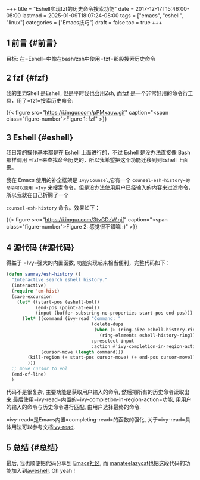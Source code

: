 +++
title = "Eshell实现fzf的历史命令搜索功能"
date = 2017-12-17T15:46:00-08:00
lastmod = 2025-01-09T18:07:24-08:00
tags = ["emacs", "eshell", "linux"]
categories = ["Emacs技巧"]
draft = false
toc = true
+++

## <span class="section-num">1</span> 前言 {#前言}

目标: 在=Eshell=中像在bash/zsh中使用=fzf=那般搜索历史命令


## <span class="section-num">2</span> fzf {#fzf}

我的主力Shell 是Eshell, 但是平时我也会用Zsh, 而[fzf](https://github.com/junegunn/fzf) 是一个非常好用的命令行工具，用了=fzf=搜索历史命令:

{{< figure src="https://i.imgur.com/pPMxauw.gif" caption="<span class=\"figure-number\">Figure 1: </span>fzf" >}}


## <span class="section-num">3</span> Eshell {#eshell}

我日常的操作基本都是在 Eshell 上面进行的，不过 Eshell 是没办法直接像 Bash 那样调用 =fzf=来查找命令历史的，所以我希望把这个功能迁移到到Eshell 上面来。

我在 Emacs 使用的补全框架是 `Ivy/Counsel`,它有一个 `counsel-esh-history=的命令可以使用 =Ivy` 来搜索命令，但是没办法使用用户已经输入的内容来过滤命令，所以我就在自己折腾了一个

`counsel-esh-history` 命令。效果如下：

{{< figure src="https://i.imgur.com/3tvGDzW.gif" caption="<span class=\"figure-number\">Figure 2: </span>感觉很不错嘛 :)" >}}


## <span class="section-num">4</span> 源代码 {#源代码}

得益于 =Ivy=强大的内置函数, 功能实现起来相当便利，完整代码如下：

```lisp
(defun samray/esh-history ()
  "Interactive search eshell history."
  (interactive)
  (require 'em-hist)
  (save-excursion
    (let* ((start-pos (eshell-bol))
           (end-pos (point-at-eol))
           (input (buffer-substring-no-properties start-pos end-pos)))
      (let* ((command (ivy-read "Command: "
                                (delete-dups
                                 (when (> (ring-size eshell-history-ring) 0)
                                   (ring-elements eshell-history-ring)))
                                :preselect input
                                :action #'ivy-completion-in-region-action))
             (cursor-move (length command)))
        (kill-region (+ start-pos cursor-move) (+ end-pos cursor-move))
        )))
  ;; move cursor to eol
  (end-of-line)
  )
```

代码不是很复杂, 主要功能是获取用户输入的命令, 然后把所有的历史命令读取出来,最后使用=ivy-read=内置的=ivy-completion-in-region-action=功能, 用用户的输入的命令与历史命令进行匹配, 由用户选择最终的命令.

=ivy-read=是Emacs内置=completing-read=的函数的强化, 关于=ivy-read=具体用法可以参考文档[ivy-read](https://oremacs.com/swiper/#getting-started).


## <span class="section-num">5</span> 总结 {#总结}

最后, 我也顺便把代码分享到 [Emacs社区](https://www.reddit.com/r/emacs/comments/7k54px/snippet_share_make_eshell_search_command_history/), 而 [manateelazycat](https://github.com/manateelazycat)也把这段代码的功能加入到[aweshell](https://github.com/manateelazycat/aweshell/commit/ecaddac98b87f881910dbee8b51a98f00b6d9d5d), Oh yeah !
